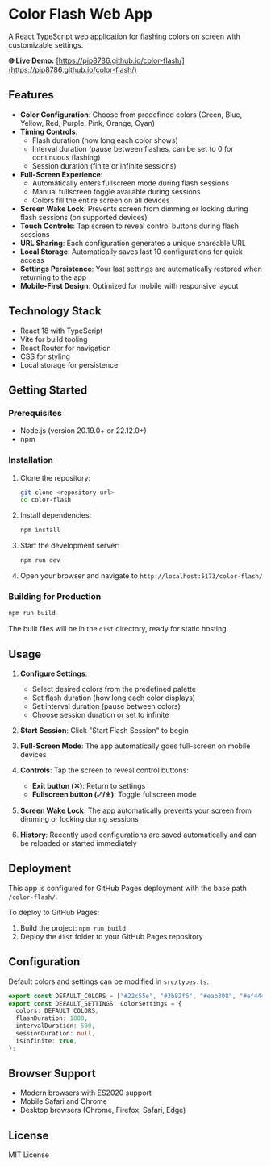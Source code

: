# Color Flash Web App

A React TypeScript web application for flashing colors on screen with customizable settings.

**🌐 Live Demo:** [https://pip8786.github.io/color-flash/](https://pip8786.github.io/color-flash/)

## Features

- **Color Configuration**: Choose from predefined colors (Green, Blue, Yellow, Red, Purple, Pink, Orange, Cyan)
- **Timing Controls**:
  - Flash duration (how long each color shows)
  - Interval duration (pause between flashes, can be set to 0 for continuous flashing)
  - Session duration (finite or infinite sessions)
- **Full-Screen Experience**:
  - Automatically enters fullscreen mode during flash sessions
  - Manual fullscreen toggle available during sessions
  - Colors fill the entire screen on all devices
- **Screen Wake Lock**: Prevents screen from dimming or locking during flash sessions (on supported devices)
- **Touch Controls**: Tap screen to reveal control buttons during flash sessions
- **URL Sharing**: Each configuration generates a unique shareable URL
- **Local Storage**: Automatically saves last 10 configurations for quick access
- **Settings Persistence**: Your last settings are automatically restored when returning to the app
- **Mobile-First Design**: Optimized for mobile with responsive layout

## Technology Stack

- React 18 with TypeScript
- Vite for build tooling
- React Router for navigation
- CSS for styling
- Local storage for persistence

## Getting Started

### Prerequisites

- Node.js (version 20.19.0+ or 22.12.0+)
- npm

### Installation

1. Clone the repository:

   ```bash
   git clone <repository-url>
   cd color-flash
   ```

2. Install dependencies:

   ```bash
   npm install
   ```

3. Start the development server:

   ```bash
   npm run dev
   ```

4. Open your browser and navigate to `http://localhost:5173/color-flash/`

### Building for Production

```bash
npm run build
```

The built files will be in the `dist` directory, ready for static hosting.

## Usage

1. **Configure Settings**:

   - Select desired colors from the predefined palette
   - Set flash duration (how long each color displays)
   - Set interval duration (pause between colors)
   - Choose session duration or set to infinite

2. **Start Session**: Click "Start Flash Session" to begin

3. **Full-Screen Mode**: The app automatically goes full-screen on mobile devices

4. **Controls**: Tap the screen to reveal control buttons:

   - **Exit button (✕)**: Return to settings
   - **Fullscreen button (⤢/⤓)**: Toggle fullscreen mode

5. **Screen Wake Lock**: The app automatically prevents your screen from dimming or locking during sessions

6. **History**: Recently used configurations are saved automatically and can be reloaded or started immediately

## Deployment

This app is configured for GitHub Pages deployment with the base path `/color-flash/`.

To deploy to GitHub Pages:

1. Build the project: `npm run build`
2. Deploy the `dist` folder to your GitHub Pages repository

## Configuration

Default colors and settings can be modified in `src/types.ts`:

```typescript
export const DEFAULT_COLORS = ["#22c55e", "#3b82f6", "#eab308", "#ef4444"];
export const DEFAULT_SETTINGS: ColorSettings = {
  colors: DEFAULT_COLORS,
  flashDuration: 1000,
  intervalDuration: 500,
  sessionDuration: null,
  isInfinite: true,
};
```

## Browser Support

- Modern browsers with ES2020 support
- Mobile Safari and Chrome
- Desktop browsers (Chrome, Firefox, Safari, Edge)

## License

MIT License
